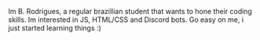 Im B. Rodrigues, a regular brazillian student that wants to hone their coding skills.
Im interested in JS, HTML/CSS and Discord bots.
Go easy on me, i just started learning things :)
